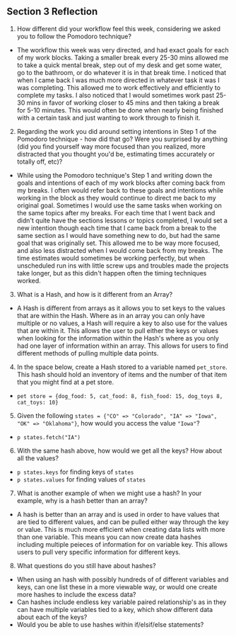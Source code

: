 ## Section 3 Reflection

1. How different did your workflow feel this week, considering we asked you to follow the Pomodoro technique?

  * The workflow this week was very directed, and had exact goals for each of my work blocks. Taking a smaller break every 25-30 mins allowed me to take a quick mental break, step out of my desk and get some water, go to the bathroom, or do whatever it is in that break time. I noticed that when I came back I was much more directed in whatever task it was I was completing. This allowed me to work effectively and efficiently to complete my tasks. I also noticed that I would sometimes work past 25-30 mins in favor of working closer to 45 mins and then taking a break for 5-10 minutes. This would often be done when nearly being finished with a certain task and just wanting to work through to finish it.

2. Regarding the work you did around setting intentions in Step 1 of the Pomodoro technique - how did that go? Were you surprised by anything (did you find yourself way more focused than you realized, more distracted that you thought you'd be, estimating times accurately or totally off, etc)?

  * While using the Pomodoro technique's Step 1 and writing down the goals and intentions of each of my work blocks after coming back from my breaks. I often would refer back to these goals and intentions while working in the block as they would continue to direct me back to my original goal. Sometimes I would use the same tasks when working on the same topics after my breaks. For each time that I went back and didn't quite have the sections lessons or topics completed, I would set a new intention though each time that I came back from a break to the same section as I would have something new to do, but had the same goal that was originally set. This allowed me to be way more focused, and also less distracted when I would come back from my breaks. The time estimates would sometimes be working perfectly, but when unscheduled run ins with little screw ups and troubles made the projects take longer, but as this didn't happen often the timing techniques worked.

3. What is a Hash, and how is it different from an Array?

  * A Hash is different from arrays as it allows you to set keys to the values that are within the Hash. Where as in an array you can only have multiple or no values, a Hash will require a key to also use for the values that are within it. This allows the user to pull either the keys or values when looking for the information within the Hash's where as you only had one layer of information within an array. This allows for users to find different methods of pulling multiple data points.

4. In the space below, create a Hash stored to a variable named `pet_store`.  This hash should hold an inventory of items and the number of that item that you might find at a pet store.
  * `pet store = {dog_food: 5, cat_food: 8, fish_food: 15, dog_toys 8, cat_toys: 10}`

5. Given the following `states = {"CO" => "Colorado", "IA" => "Iowa", "OK" => "Oklahoma"}`, how would you access the value `"Iowa"`?
  * `p states.fetch("IA")`

6. With the same hash above, how would we get all the keys?  How about all the values?
  * `p states.keys` for finding keys of `states`
  * `p states.values` for finding values of `states`

7. What is another example of when we might use a hash?  In your example, why is a hash better than an array?

  * A hash is better than an array and is used in order to have values that are tied to different values, and can be pulled either way through the key or value. This is much more efficient when creating data lists with more than one variable. This means you can now create data hashes including multiple peieces of information for on variable key. This allows users to pull very specific information for different keys.

8. What questions do you still have about hashes?
  * When using an hash with possibly hundreds of of different variables and keys, can one list these in a more viewable way, or would one create more hashes to include the excess data?
  * Can hashes include endless key variable paired relationship's as in they can have multiple variables tied to a key, which show different data about each of the keys?
  * Would you be able to use hashes within if/elsif/else statements?
